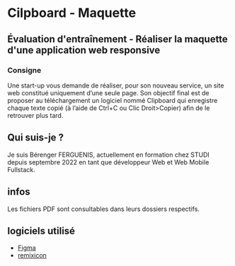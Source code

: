 # Cilpboard - Maquette
## Évaluation d'entraînement - Réaliser la maquette d'une application web responsive
### Consigne
Une start-up vous demande de réaliser, pour son nouveau service, un site web constitué uniquement d’une seule page.
Son objectif final est de proposer au téléchargement un logiciel nommé Clipboard qui enregistre chaque texte copié (à l’aide de Ctrl+C ou Clic Droit>Copier) afin de le retrouver plus tard.

## Qui suis-je ?
Je suis Bérenger FERGUENIS, actuellement en formation chez STUDI depuis septembre 2022 en tant que développeur Web et Web Mobile Fullstack.

## infos
Les fichiers PDF sont consultables dans leurs dossiers respectifs.

## logiciels utilisé 
- [Figma](https://www.figma.com/) 
- [remixicon](https://remixicon.com/)